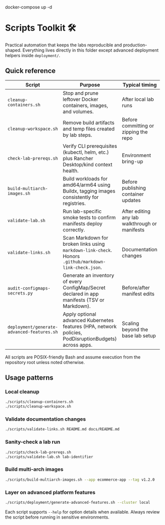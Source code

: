 docker-compose up -d
# Scripts Toolkit 🛠️

Practical automation that keeps the labs reproducible and production-shaped. Everything lives directly in this folder except advanced deployment helpers inside `deployment/`.

## Quick reference

| Script | Purpose | Typical timing |
| --- | --- | --- |
| `cleanup-containers.sh` | Stop and prune leftover Docker containers, images, and volumes. | After local lab runs |
| `cleanup-workspace.sh` | Remove build artifacts and temp files created by lab steps. | Before committing or zipping the repo |
| `check-lab-prereqs.sh` | Verify CLI prerequisites (kubectl, helm, etc.) plus Rancher Desktop/kind context health. | Environment bring-up |
| `build-multiarch-images.sh` | Build workloads for amd64/arm64 using Buildx, tagging images consistently for registries. | Before publishing container updates |
| `validate-lab.sh` | Run lab-specific smoke tests to confirm manifests deploy correctly. | After editing any lab walkthrough or manifests |
| `validate-links.sh` | Scan Markdown for broken links using `markdown-link-check`. Honors `.github/markdown-link-check.json`. | Documentation changes |
| `audit-configmaps-secrets.py` | Generate an inventory of every ConfigMap/Secret declared in app manifests (TSV or Markdown). | Before/after manifest edits |
| `deployment/generate-advanced-features.sh` | Apply optional advanced Kubernetes features (HPA, network policies, PodDisruptionBudgets) across apps. | Scaling beyond the base lab setup |

All scripts are POSIX-friendly Bash and assume execution from the repository root unless noted otherwise.

## Usage patterns

### Local cleanup

```bash
./scripts/cleanup-containers.sh
./scripts/cleanup-workspace.sh
```

### Validate documentation changes

```bash
./scripts/validate-links.sh README.md docs/README.md
```

### Sanity-check a lab run

```bash
./scripts/check-lab-prereqs.sh
./scripts/validate-lab.sh lab-identifier
```

### Build multi-arch images

```bash
./scripts/build-multiarch-images.sh --app ecommerce-app --tag v1.2.0
```

### Layer on advanced platform features

```bash
./scripts/deployment/generate-advanced-features.sh --cluster local
```

Each script supports `--help` for option details when available. Always review the script before running in sensitive environments.